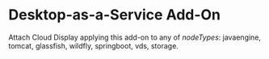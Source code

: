 # Desktop-as-a-Service Add-On

Attach Cloud Display applying this add-on to any of *nodeTypes*: javaengine, tomcat, glassfish, wildfly, springboot, vds, storage.    
